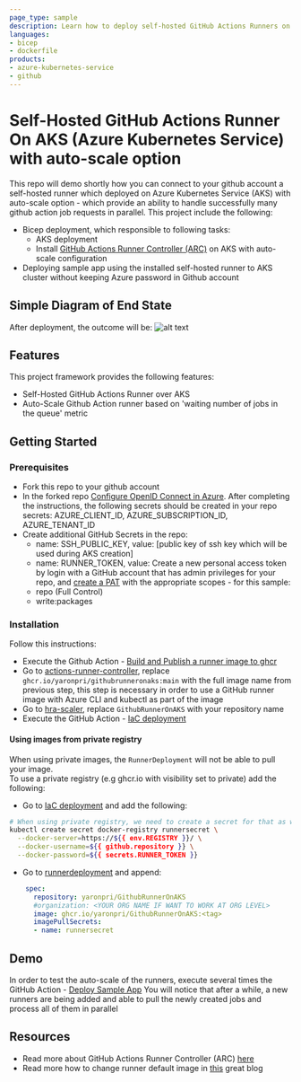 ```yaml
---
page_type: sample
description: Learn how to deploy self-hosted GitHub Actions Runners on AKS (Azure Kubernetes Service)
languages:
- bicep
- dockerfile
products:
- azure-kubernetes-service
- github
---
```



# Self-Hosted GitHub Actions Runner On AKS (Azure Kubernetes Service) with auto-scale option

This repo will demo shortly how you can connect to your github account a self-hosted runner which deployed on Azure Kubernetes Service (AKS) with auto-scale option - which provide an ability to handle successfully many github action job requests in parallel.
This project include the following: 
- Bicep deployment, which responsible to following tasks:
  - AKS deployment
  - Install [GitHub Actions Runner Controller (ARC)](https://github.com/actions-runner-controller/actions-runner-controller/blob/master/docs/detailed-docs.md) on AKS with auto-scale configuration
- Deploying sample app using the installed self-hosted runner to AKS cluster without keeping Azure password in Github account

## Simple Diagram of End State
After deployment, the outcome will be:
![alt text](image/sketch.png)

## Features

This project framework provides the following features:

* Self-Hosted GitHub Actions Runner over AKS
* Auto-Scale Github Action runner based on 'waiting number of jobs in the queue' metric

## Getting Started

### Prerequisites

- Fork this repo to your github account
- In the forked repo [Configure OpenID Connect in Azure](https://learn.microsoft.com/en-us/azure/developer/github/connect-from-azure?tabs=azure-portal%2Clinux). After completing the instructions, the following secrets should be created in your repo secrets: AZURE_CLIENT_ID, AZURE_SUBSCRIPTION_ID, AZURE_TENANT_ID
- Create additional GitHub Secrets in the repo: 
  - name: SSH_PUBLIC_KEY, value: [public key of ssh key which will be used during AKS creation]
  - name: RUNNER_TOKEN, value: Create a new personal access token by login with a GitHub account that has admin privileges for your repo, and [create a PAT](https://github.com/settings/tokens/new) with the appropriate scopes - for this sample:
  -  repo (Full Control)
  -  write:packages

### Installation

Follow this instructions:

- Execute the Github Action - [Build and Publish a runner image to ghcr](.github/workflows/buildImage.yaml)
- Go to [actions-runner-controller](runner/actions-runner-controller.yaml), replace ```ghcr.io/yaronpri/githubrunneronaks:main``` with the full image name from previous step, this step is necessary in order to use a GitHub runner image with Azure CLI and kubectl as part of the image
- Go to [hra-scaler](runner/hra-scaler.yaml), replace `GithubRunnerOnAKS` with your repository name
- Execute the GitHub Action - [IaC deployment](.github/workflows/deployIaC.yaml)

#### Using images from private registry

When using private images, the `RunnerDeployment` will not be able to pull your image.  
To use a private registry (e.g ghcr.io with visibility set to private) add the following:

- Go to [IaC deployment](.github/workflows/deployIaC.yaml) and add the following:

```bash
# When using private registry, we need to create a secret for that as well
kubectl create secret docker-registry runnersecret \
  --docker-server=https://${{ env.REGISTRY }}/ \
  --docker-username=${{ github.repository }} \
  --docker-password=${{ secrets.RUNNER_TOKEN }}
```

- Go to [runnerdeployment](runner/runnerdeployment.yaml) and append:

```yml
    spec:
      repository: yaronpri/GithubRunnerOnAKS
      #organization: <YOUR ORG NAME IF WANT TO WORK AT ORG LEVEL> 
      image: ghcr.io/yaronpri/GithubRunnerOnAKS:<tag>
      imagePullSecrets:
      - name: runnersecret
```

## Demo

In order to test the auto-scale of the runners, execute several times the GitHub Action - [Deploy Sample App](.github/workflows/deployApp.yaml)
You will notice that after a while, a new runners are being added and able to pull the newly created jobs and process all of them in parallel

## Resources

- Read more about GitHub Actions Runner Controller (ARC) [here](https://github.com/actions-runner-controller/actions-runner-controller/blob/master/docs/detailed-docs.md)
- Read more how to change runner default image in [this](https://freshbrewed.science/2021/12/01/gh-actions.html) great blog

